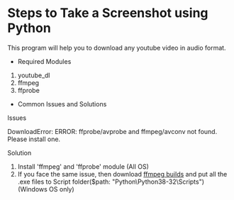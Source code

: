 # Steps to Take a Screenshot using Python

This program will help you to download any youtube video in audio format.


* Required Modules

1.  youtube_dl
2. ffmpeg
3. ffprobe


* Common Issues and Solutions

Issues

DownloadError: ERROR: ffprobe/avprobe and ffmpeg/avconv not found. Please install one.

Solution

1. Install 'ffmpeg' and 'ffprobe' module (All OS)
2. If you face the same issue, then download [ffmpeg builds](!https://ffmpeg.zeranoe.com/builds/) and put all the .exe files to Script folder($path: "Python\Python38-32\Scripts") (Windows OS only)
